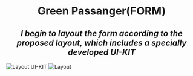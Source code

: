 <h1 align="center">Green Passanger(FORM)</h1>
<h2 align="center"><i>I begin to layout the form according to the proposed layout, which includes a specially developed UI-KIT</i></h2>
<img src="https://i.ibb.co/BLKqF40/UiKit.jpg" alt="Layout UI-KIT">
<img src="https://i.ibb.co/k9Y4z3W/image.jpg" alt="Layout">

